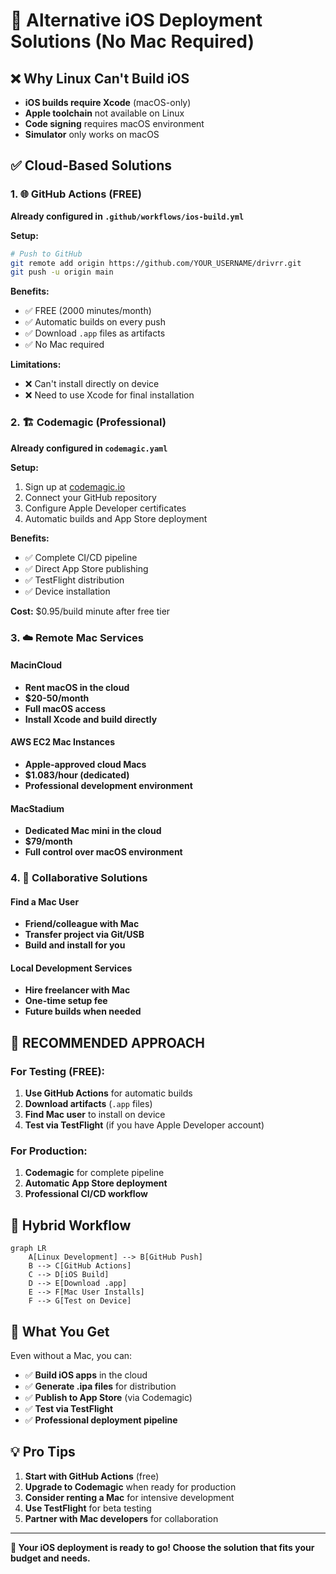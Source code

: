 # 🍎 Alternative iOS Deployment Solutions (No Mac Required)

## ❌ Why Linux Can't Build iOS
- **iOS builds require Xcode** (macOS-only)
- **Apple toolchain** not available on Linux
- **Code signing** requires macOS environment
- **Simulator** only works on macOS

## ✅ Cloud-Based Solutions

### 1. 🌐 GitHub Actions (FREE)
**Already configured in `.github/workflows/ios-build.yml`**

**Setup:**
```bash
# Push to GitHub
git remote add origin https://github.com/YOUR_USERNAME/drivrr.git
git push -u origin main
```

**Benefits:**
- ✅ FREE (2000 minutes/month)
- ✅ Automatic builds on every push
- ✅ Download `.app` files as artifacts
- ✅ No Mac required

**Limitations:**
- ❌ Can't install directly on device
- ❌ Need to use Xcode for final installation

### 2. 🏗️ Codemagic (Professional)
**Already configured in `codemagic.yaml`**

**Setup:**
1. Sign up at [codemagic.io](https://codemagic.io)
2. Connect your GitHub repository
3. Configure Apple Developer certificates
4. Automatic builds and App Store deployment

**Benefits:**
- ✅ Complete CI/CD pipeline
- ✅ Direct App Store publishing
- ✅ TestFlight distribution
- ✅ Device installation

**Cost:** $0.95/build minute after free tier

### 3. ☁️ Remote Mac Services

#### MacinCloud
- **Rent macOS in the cloud**
- **$20-50/month**
- **Full macOS access**
- **Install Xcode and build directly**

#### AWS EC2 Mac Instances
- **Apple-approved cloud Macs**
- **$1.083/hour (dedicated)**
- **Professional development environment**

#### MacStadium
- **Dedicated Mac mini in the cloud**
- **$79/month**
- **Full control over macOS environment**

### 4. 🤝 Collaborative Solutions

#### Find a Mac User
- **Friend/colleague with Mac**
- **Transfer project via Git/USB**
- **Build and install for you**

#### Local Development Services
- **Hire freelancer with Mac**
- **One-time setup fee**
- **Future builds when needed**

## 🎯 RECOMMENDED APPROACH

### For Testing (FREE):
1. **Use GitHub Actions** for automatic builds
2. **Download artifacts** (`.app` files)
3. **Find Mac user** to install on device
4. **Test via TestFlight** (if you have Apple Developer account)

### For Production:
1. **Codemagic** for complete pipeline
2. **Automatic App Store deployment**
3. **Professional CI/CD workflow**

## 🔄 Hybrid Workflow

```mermaid
graph LR
    A[Linux Development] --> B[GitHub Push]
    B --> C[GitHub Actions]
    C --> D[iOS Build]
    D --> E[Download .app]
    E --> F[Mac User Installs]
    F --> G[Test on Device]
```

## 📱 What You Get

Even without a Mac, you can:
- ✅ **Build iOS apps** in the cloud
- ✅ **Generate .ipa files** for distribution
- ✅ **Publish to App Store** (via Codemagic)
- ✅ **Test via TestFlight** 
- ✅ **Professional deployment pipeline**

## 💡 Pro Tips

1. **Start with GitHub Actions** (free)
2. **Upgrade to Codemagic** when ready for production
3. **Consider renting a Mac** for intensive development
4. **Use TestFlight** for beta testing
5. **Partner with Mac developers** for collaboration

---

**🎉 Your iOS deployment is ready to go! Choose the solution that fits your budget and needs.**
